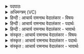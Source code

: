 <details><summary>पदपाठः</summary>

सः। नः꣣। वे꣡दः꣢꣯। अ꣣मा꣡त्य꣢म्। अ꣣ग्निः꣢। र꣣क्षतु। श꣡न्त꣢꣯मः। उ꣣त꣢। अ꣣स्मा꣢न्। पा꣣तु। अ꣡ꣳह꣢꣯सः। १३८१।
</details>

<details><summary>अधिमन्त्रम् (VC)</summary>

- अग्निः
- वसिष्ठो मैत्रावरुणिः
- गायत्री
- षड्जः
</details>

<details><summary>हिन्दी : आचार्य रामनाथ वेदालंकार - विषयः</summary>

अगले मन्त्र में उपासक अपनी आकाङ्क्षा प्रकट कर रहा है।
</details>

<details><summary>हिन्दी : आचार्य रामनाथ वेदालंकार - पदार्थः</summary>

पदार्थान्वयभाषाः -  (सः) वह (शन्तमः) अतिशय शान्तिदायक (अग्निः) अग्रनायक परमेश्वर (नः) हमारे (अमात्यम्) साथ रहनेवाले (वेदः) ज्ञान की वा दिव्य धन की(रक्षतु)रक्षा करे(उत) और (अहंसः) पाप से (नः) हमें (पातु) बचाये ॥३॥
</details>

<details><summary>हिन्दी : आचार्य रामनाथ वेदालंकार - भावार्थः</summary>

भावार्थभाषाः -  परमात्मा में विश्वास से दिव्य गुण रक्षित होते हैं और पाप नष्ट हो जाते हैं ॥३॥
</details>

<details><summary>संस्कृत : आचार्य रामनाथ वेदालंकार - विषयः</summary>

अथोपासकः स्वाकाङ्क्षां प्रकटयति।
</details>

<details><summary>संस्कृत : आचार्य रामनाथ वेदालंकार - पदार्थः</summary>

पदार्थान्वयभाषाः -  (सः) असौ (शन्तमः) शंकरतमः (अग्निः) अग्रनायकः परमेश्वरः (नः) अस्माकम् (अमात्यम्२) सहभूतम्।[अमा इत्यव्ययं सहार्थवाचकम्,ततः‘अव्ययात् त्यप्।’अ० ४।२।१०४ इति त्यप् प्रत्ययः।] (वेदः) ज्ञानं दिव्यं धनं वा (रक्षतु) पालयतु। (उत) अपि च (अंहसः) पापात् (नः) अस्मान् (पातु) त्रायताम् ॥३॥३
</details>

<details><summary>संस्कृत : आचार्य रामनाथ वेदालंकार - भावार्थः</summary>

भावार्थभाषाः -  परमात्मनि विश्वासाद् दिव्यगुणा रक्ष्यन्ते पापानि च विद्राव्यन्ते ॥३॥
</details>